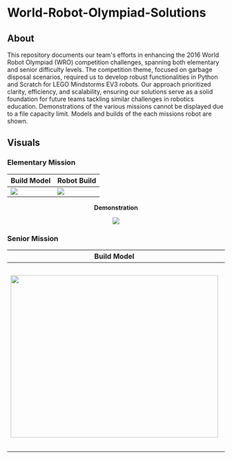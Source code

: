 # World-Robot-Olympiad-Solutions
## About
This repository documents our team's efforts in enhancing the 2016 World Robot Olympiad (WRO) competition challenges, spanning both elementary and senior difficulty levels. The competition theme, focused on garbage disposal scenarios, required us to develop robust functionalities in Python and Scratch for LEGO Mindstorms EV3 robots. Our approach prioritized clarity, efficiency, and scalability, ensuring our solutions serve as a solid foundation for future teams tackling similar challenges in robotics education. Demonstrations of the various missions cannot be displayed due to a file capacity limit. Models and builds of the each missions robot are shown.

## Visuals
### Elementary Mission
| Build Model | Robot Build |
| ------------- | ------------- |
| <img src="https://github.com/sanjithsivajilingam/World-Robot-Olympiad-Solutions/assets/100434687/09b40acc-ace6-4ce8-aeba-4d15bf7c7995"> | <img src="https://github.com/sanjithsivajilingam/World-Robot-Olympiad-Solutions/assets/100434687/b1207083-64fd-4eb6-aeb8-85f7397550f4" > |

<p align="center"><strong>Demonstration</strong></p>
<p align="center"> <img src="https://github.com/sanjithsivajilingam/World-Robot-Olympiad-Solutions/assets/100434687/2c0d2721-3be6-4556-8e55-90767314766c" ></p>


### Senior Mission
| Build Model | Robot Build |
| ------------- | ------------- |
| <img src="https://github.com/sanjithsivajilingam/World-Robot-Olympiad-Solutions/assets/100434687/0b1972b4-8d28-484b-bdd4-005b2776dc1e" width="480" height="375"> | <img src="https://github.com/sanjithsivajilingam/World-Robot-Olympiad-Solutions/assets/100434687/8996463c-1e43-4a84-a5e8-0c7196077d89" width="480" height="430"> |

